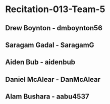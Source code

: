 # Recitation-013-Team-5
## Drew Boynton - dmboynton56
## Saragam Gadal - SaragamG
## Aiden Bub - aidenbub
## Daniel McAlear - DanMcAlear
## Alam Bushara - aabu4537
